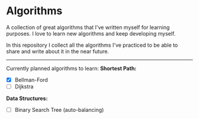 # Algorithms
A collection of great algorithms that I've written myself for learning purposes. I love to learn new algorithms and keep developing myself.

In this repository I collect all the algorithms I've practiced to be able to share and write about it in the near future.

---

Currently planned algorithms to learn:
**Shortest Path:**
- [x] Bellman-Ford
- [ ] Dijkstra

**Data Structures:**
- [ ] Binary Search Tree (auto-balancing)
